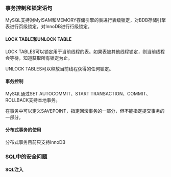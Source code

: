 ### 事务控制和锁定语句

MySQL支持对MyISAM和MEMORY存储引擎的表进行表级锁定，对BDB存储引擎表进行页级锁定，对InnoDB进行行级锁定。

#### LOCK TABLE和UNLOCK TABLE

LOCK TABLES可以锁定用于当前线程的表。如果表被其他线程锁定，则当前线程会等待，知道获取所有锁定为止。

UNLOCK TABLES可以释放当前线程获得的任何锁定。

#### 事务控制

MySQL通过SET AUTOCOMMIT、START TRANSACTION、COMMIT、ROLLBACK支持本地事务。

在事务中可以定义SAVEPOINT，指定回滚事务的一部分，但不能指定提交事务的一部分。

#### 分布式事务的使用

分布式事务目前只支持InnoDB

### SQL中的安全问题

#### SQL注入


